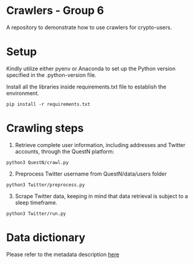 # Crawlers - Group 6
A repository to demonstrate how to use crawlers for crypto-users. 

# Setup

Kindly utilize either pyenv or Anaconda to set up the Python version specified in the .python-version file.

Install all the libraries inside requirements.txt file to establish the environment.
```
pip install -r requirements.txt
```

# Crawling steps
1. Retrieve complete user information, including addresses and Twitter accounts, through the QuestN platform:
```
python3 QuestN/crawl.py
```
2. Preprocess Twitter username from QuestN/data/users folder
```
python3 Twitter/preprocess.py
```
3. Scrape Twitter data, keeping in mind that data retrieval is subject to a sleep timeframe.
```
python3 Twitter/run.py
```

# Data dictionary

Please refer to the metadata description [here](https://docs.google.com/spreadsheets/d/1SCYqC_8tjeUHj7Cz52ZUMEbfyNyNPIPwRATcJNJ8S0A/edit?usp=sharing)